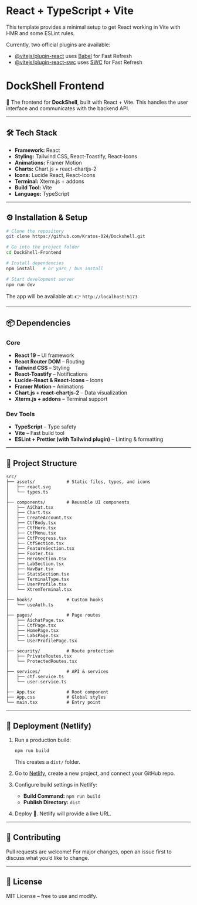 # React + TypeScript + Vite

This template provides a minimal setup to get React working in Vite with HMR and some ESLint rules.

Currently, two official plugins are available:

- [@vitejs/plugin-react](https://github.com/vitejs/vite-plugin-react/blob/main/packages/plugin-react) uses [Babel](https://babeljs.io/) for Fast Refresh
- [@vitejs/plugin-react-swc](https://github.com/vitejs/vite-plugin-react/blob/main/packages/plugin-react-swc) uses [SWC](https://swc.rs/) for Fast Refresh

# DockShell Frontend

🚀 The frontend for **DockShell**, built with React + Vite.
This handles the user interface and communicates with the backend API.

---

## 🛠️ Tech Stack

* **Framework:** React
* **Styling:** Tailwind CSS, React-Toastify, React-Icons
* **Animations:** Framer Motion
* **Charts:** Chart.js + react-chartjs-2
* **Icons:** Lucide React, React-Icons
* **Terminal:** Xterm.js + addons
* **Build Tool:** Vite
* **Language:** TypeScript

---

## ⚙️ Installation & Setup

```bash
# Clone the repository
git clone https://github.com/Kratos-024/Dockshell.git

# Go into the project folder
cd DockShell-Frontend

# Install dependencies
npm install   # or yarn / bun install

# Start development server
npm run dev
```

The app will be available at:
👉 `http://localhost:5173`

---

## 📦 Dependencies

### Core

* **React 19** – UI framework
* **React Router DOM** – Routing
* **Tailwind CSS** – Styling
* **React-Toastify** – Notifications
* **Lucide-React & React-Icons** – Icons
* **Framer Motion** – Animations
* **Chart.js + react-chartjs-2** – Data visualization
* **Xterm.js + addons** – Terminal support

### Dev Tools

* **TypeScript** – Type safety
* **Vite** – Fast build tool
* **ESLint + Prettier (with Tailwind plugin)** – Linting & formatting

---

## 📂 Project Structure

```
src/
├── assets/            # Static files, types, and icons
│   ├── react.svg
│   └── types.ts
│
├── components/        # Reusable UI components
│   ├── AiChat.tsx
│   ├── Chart.tsx
│   ├── CreateAccount.tsx
│   ├── CtfBody.tsx
│   ├── CtfHero.tsx
│   ├── CtfMenu.tsx
│   ├── CtfProgress.tsx
│   ├── CtfSection.tsx
│   ├── FeatureSection.tsx
│   ├── Footer.tsx
│   ├── HeroSection.tsx
│   ├── LabSection.tsx
│   ├── NavBar.tsx
│   ├── StatsSection.tsx
│   ├── TerminalType.tsx
│   ├── UserProfile.tsx
│   └── XtremTerminal.tsx
│
├── hooks/             # Custom hooks
│   └── useAuth.ts
│
├── pages/             # Page routes
│   ├── AichatPage.tsx
│   ├── CtfPage.tsx
│   ├── HomePage.tsx
│   ├── LabsPage.tsx
│   └── UserProfilePage.tsx
│
├── security/          # Route protection
│   ├── PrivateRoutes.tsx
│   └── ProtectedRoutes.tsx
│
├── services/          # API & services
│   ├── ctf.service.ts
│   └── user.service.ts
│
├── App.tsx            # Root component
├── App.css            # Global styles
└── main.tsx           # Entry point
```

---

## 🚀 Deployment (Netlify)

1. Run a production build:

   ```bash
   npm run build
   ```

   This creates a `dist/` folder.

2. Go to [Netlify](https://dockshell.netlify.app/), create a new project, and connect your GitHub repo.

3. Configure build settings in Netlify:

   * **Build Command:** `npm run build`
   * **Publish Directory:** `dist`

4. Deploy 🚀. Netlify will provide a live URL.

---

## 🤝 Contributing

Pull requests are welcome! For major changes, open an issue first to discuss what you’d like to change.

---

## 📜 License

MIT License – free to use and modify.


